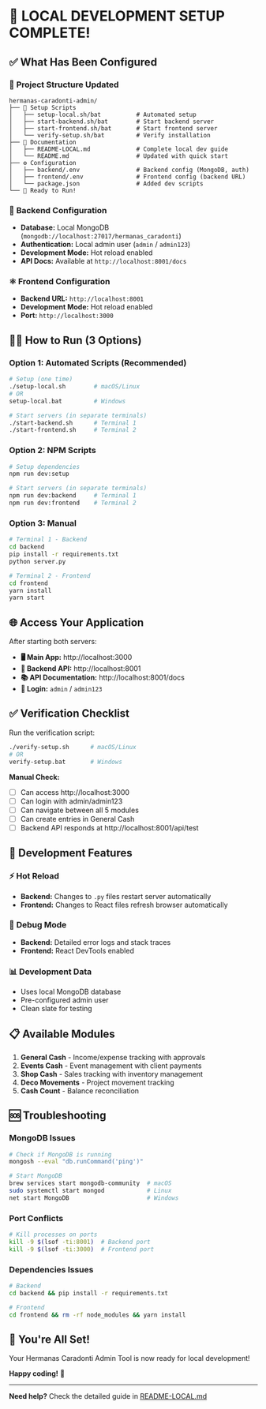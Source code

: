 # 🎉 LOCAL DEVELOPMENT SETUP COMPLETE!

## ✅ What Has Been Configured

### 📁 **Project Structure Updated**
```
hermanas-caradonti-admin/
├── 🔧 Setup Scripts
│   ├── setup-local.sh/bat          # Automated setup
│   ├── start-backend.sh/bat        # Start backend server  
│   ├── start-frontend.sh/bat       # Start frontend server
│   └── verify-setup.sh/bat         # Verify installation
├── 📖 Documentation
│   ├── README-LOCAL.md             # Complete local dev guide
│   └── README.md                   # Updated with quick start
├── ⚙️ Configuration
│   ├── backend/.env                # Backend config (MongoDB, auth)
│   ├── frontend/.env               # Frontend config (backend URL)
│   └── package.json                # Added dev scripts
└── 🚀 Ready to Run!
```

### 🔧 **Backend Configuration**
- **Database:** Local MongoDB (`mongodb://localhost:27017/hermanas_caradonti`)
- **Authentication:** Local admin user (`admin` / `admin123`)
- **Development Mode:** Hot reload enabled
- **API Docs:** Available at `http://localhost:8001/docs`

### ⚛️ **Frontend Configuration**  
- **Backend URL:** `http://localhost:8001`
- **Development Mode:** Hot reload enabled
- **Port:** `http://localhost:3000`

## 🏃‍♂️ **How to Run (3 Options)**

### Option 1: Automated Scripts (Recommended)
```bash
# Setup (one time)
./setup-local.sh        # macOS/Linux
# OR
setup-local.bat         # Windows

# Start servers (in separate terminals)
./start-backend.sh      # Terminal 1
./start-frontend.sh     # Terminal 2
```

### Option 2: NPM Scripts
```bash
# Setup dependencies
npm run dev:setup

# Start servers (in separate terminals)  
npm run dev:backend     # Terminal 1
npm run dev:frontend    # Terminal 2
```

### Option 3: Manual
```bash
# Terminal 1 - Backend
cd backend
pip install -r requirements.txt
python server.py

# Terminal 2 - Frontend  
cd frontend
yarn install
yarn start
```

## 🌐 **Access Your Application**

After starting both servers:

- **🖥️ Main App:** http://localhost:3000
- **🔌 Backend API:** http://localhost:8001  
- **📚 API Documentation:** http://localhost:8001/docs
- **👤 Login:** `admin` / `admin123`

## ✅ **Verification Checklist**

Run the verification script:
```bash
./verify-setup.sh      # macOS/Linux
# OR  
verify-setup.bat       # Windows
```

**Manual Check:**
- [ ] Can access http://localhost:3000
- [ ] Can login with admin/admin123
- [ ] Can navigate between all 5 modules
- [ ] Can create entries in General Cash
- [ ] Backend API responds at http://localhost:8001/api/test

## 🎯 **Development Features**

### ⚡ **Hot Reload**
- **Backend:** Changes to `.py` files restart server automatically
- **Frontend:** Changes to React files refresh browser automatically

### 🐛 **Debug Mode** 
- **Backend:** Detailed error logs and stack traces
- **Frontend:** React DevTools enabled

### 📊 **Development Data**
- Uses local MongoDB database
- Pre-configured admin user
- Clean slate for testing

## 📋 **Available Modules**

1. **General Cash** - Income/expense tracking with approvals
2. **Events Cash** - Event management with client payments  
3. **Shop Cash** - Sales tracking with inventory management
4. **Deco Movements** - Project movement tracking
5. **Cash Count** - Balance reconciliation

## 🆘 **Troubleshooting**

### MongoDB Issues
```bash
# Check if MongoDB is running
mongosh --eval "db.runCommand('ping')"

# Start MongoDB
brew services start mongodb-community  # macOS
sudo systemctl start mongod            # Linux  
net start MongoDB                      # Windows
```

### Port Conflicts
```bash
# Kill processes on ports
kill -9 $(lsof -ti:8001)  # Backend port
kill -9 $(lsof -ti:3000)  # Frontend port
```

### Dependencies Issues
```bash
# Backend
cd backend && pip install -r requirements.txt

# Frontend  
cd frontend && rm -rf node_modules && yarn install
```

## 🎊 **You're All Set!**

Your Hermanas Caradonti Admin Tool is now ready for local development!

**Happy coding!** 🚀

---

**Need help?** Check the detailed guide in [README-LOCAL.md](README-LOCAL.md)